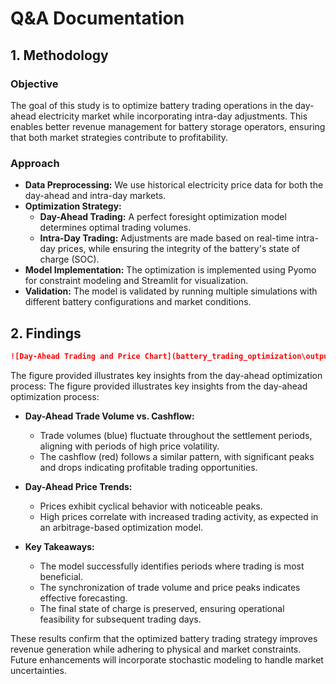 # Q&A Documentation

## 1. Methodology
### Objective
The goal of this study is to optimize battery trading operations in the day-ahead electricity market while incorporating intra-day adjustments. This enables better revenue management for battery storage operators, ensuring that both market strategies contribute to profitability.

### Approach
- **Data Preprocessing:** We use historical electricity price data for both the day-ahead and intra-day markets.
- **Optimization Strategy:**
  - **Day-Ahead Trading:** A perfect foresight optimization model determines optimal trading volumes.
  - **Intra-Day Trading:** Adjustments are made based on real-time intra-day prices, while ensuring the integrity of the battery's state of charge (SOC).
- **Model Implementation:** The optimization is implemented using Pyomo for constraint modeling and Streamlit for visualization.
- **Validation:** The model is validated by running multiple simulations with different battery configurations and market conditions.

## 2. Findings

```markdown
![Day-Ahead Trading and Price Chart](battery_trading_optimization\output\day_ahead.png)
```

The figure provided illustrates key insights from the day-ahead optimization process:
The figure provided illustrates key insights from the day-ahead optimization process:

- **Day-Ahead Trade Volume vs. Cashflow:**
  - Trade volumes (blue) fluctuate throughout the settlement periods, aligning with periods of high price volatility.
  - The cashflow (red) follows a similar pattern, with significant peaks and drops indicating profitable trading opportunities.
  
- **Day-Ahead Price Trends:**
  - Prices exhibit cyclical behavior with noticeable peaks.
  - High prices correlate with increased trading activity, as expected in an arbitrage-based optimization model.
  
- **Key Takeaways:**
  - The model successfully identifies periods where trading is most beneficial.
  - The synchronization of trade volume and price peaks indicates effective forecasting.
  - The final state of charge is preserved, ensuring operational feasibility for subsequent trading days.

These results confirm that the optimized battery trading strategy improves revenue generation while adhering to physical and market constraints. Future enhancements will incorporate stochastic modeling to handle market uncertainties.

